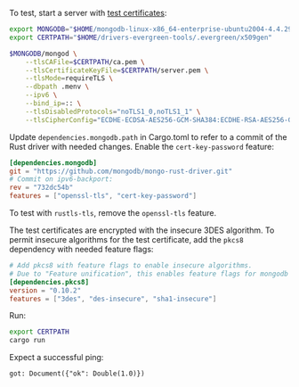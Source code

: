 To test, start a server with [test certificates](https://github.com/mongodb-labs/drivers-evergreen-tools/tree/93b20d9660fa5ef82b63d541d5a6f86f80ba4503/.evergreen/x509gen):

```bash
export MONGODB="$HOME/mongodb-linux-x86_64-enterprise-ubuntu2004-4.4.29/bin/"
export CERTPATH="$HOME/drivers-evergreen-tools/.evergreen/x509gen"

$MONGODB/mongod \
    --tlsCAFile=$CERTPATH/ca.pem \
    --tlsCertificateKeyFile=$CERTPATH/server.pem \
    --tlsMode=requireTLS \
    --dbpath .menv \
    --ipv6 \
    --bind_ip=:: \
    --tlsDisabledProtocols="noTLS1_0,noTLS1_1" \
    --tlsCipherConfig="ECDHE-ECDSA-AES256-GCM-SHA384:ECDHE-RSA-AES256-GCM-SHA384:ECDHE-ECDSA-AES128-GCM-SHA256:ECDHE-RSA-AES128-GCM-SHA256:ECDHE-ECDSA-AES256-SHA384:ECDHE-RSA-AES256-SHA384:ECDHE-ECDSA-AES128-SHA256:ECDHE-RSA-AES128-SHA256:ECDH-ECDSA-AES256-GCM-SHA384:ECDH-ECDSA-AES128-GCM-SHA256:ECDH-ECDSA-AES128-SHA256:AES256-GCM-SHA384:AES128-GCM-SHA256:AES128-SHA256
```

Update `dependencies.mongodb.path` in Cargo.toml to refer to a commit of the Rust driver with needed changes. Enable the `cert-key-password` feature:

```toml
[dependencies.mongodb]
git = "https://github.com/mongodb/mongo-rust-driver.git"
# Commit on ipv6-backport:
rev = "732dc54b"
features = ["openssl-tls", "cert-key-password"]
```

To test with `rustls-tls`, remove the `openssl-tls` feature.

The test certificates are encrypted with the insecure 3DES algorithm. To permit insecure algorithms for the test certificate, add the `pkcs8` dependency with needed feature flags:

```toml
# Add pkcs8 with feature flags to enable insecure algorithms.
# Due to "Feature unification", this enables feature flags for mongodb driver.
[dependencies.pkcs8]
version = "0.10.2"
features = ["3des", "des-insecure", "sha1-insecure"]
```

Run:
```bash
export CERTPATH
cargo run
```

Expect a successful ping:
```
got: Document({"ok": Double(1.0)})
```
